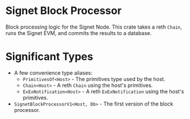 # Signet Block Processor

Block processing logic for the Signet Node. This crate takes a reth `Chain`,
runs the Signet EVM, and commits the results to a database.

# Significant Types

- A few convenience type aliases:
  - `PrimitivesOf<Host>` - The primitives type used by the host.
  - `Chain<Host>` - A reth `Chain` using the host's primitives.
  - `ExExNotification<Host>` - A reth `ExExNotification` using the host's
    primitives.
- `SignetBlockProcessorV1<Host, Db>` - The first version of the block processor.
